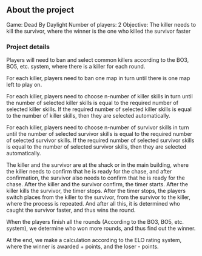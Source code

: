## About the project

Game: Dead By Daylight
Number of players: 2
Objective: The killer needs to kill the survivor, where the winner is the one who killed the survivor faster

### Project details

Players will need to ban and select common killers according to the BO3, BO5, etc. system, where there is a killer for each round.

For each killer, players need to ban one map in turn until there is one map left to play on.

For each killer, players need to choose n-number of killer skills in turn until the number of selected killer skills is equal to the required number of selected killer skills. If the required number of selected killer skills is equal to the number of killer skills, then they are selected automatically.

For each killer, players need to choose n-number of survivor skills in turn until the number of selected survivor skills is equal to the required number of selected survivor skills. If the required number of selected survivor skills is equal to the number of selected survivor skills, then they are selected automatically.

The killer and the survivor are at the shack or in the main building, where the killer needs to confirm that he is ready for the chase, and after confirmation, the survivor also needs to confirm that he is ready for the chase. After the killer and the survivor confirm, the timer starts. After the killer kills the survivor, the timer stops. After the timer stops, the players switch places from the killer to the survivor, from the survivor to the killer, where the process is repeated. And after all this, it is determined who caught the survivor faster, and thus wins the round.

When the players finish all the rounds (According to the BO3, BO5, etc. system), we determine who won more rounds, and thus find out the winner.

At the end, we make a calculation according to the ELO rating system, where the winner is awarded + points, and the loser - points.